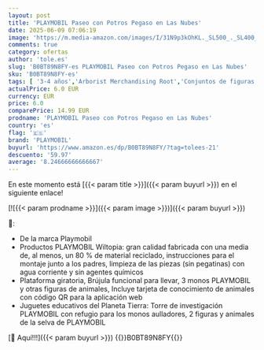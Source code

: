 ```yaml
---
layout: post
title: 'PLAYMOBIL Paseo con Potros Pegaso en Las Nubes'
date: 2025-06-09 07:06:19
image: 'https://m.media-amazon.com/images/I/31N9p3kOhKL._SL500_._SL400_.jpg'
comments: true
category: ofertas
author: 'tole.es'
slug: 'B0BT89N8FY-es PLAYMOBIL Paseo con Potros Pegaso en Las Nubes'
sku: 'B0BT89N8FY-es'
tags: [ '3-4 años','Arborist Merchandising Root','Conjuntos de figuras de juguete','Juguetes','Juguetes y juegos','Muñecos y figuras','Self Service','Special Features Stores','b6d17eda-2c26-45ed-a098-453a9f96e839_0','b6d17eda-2c26-45ed-a098-453a9f96e839_1801','playmobil','🇪🇸', ]
actualPrice: 6.0 EUR
currency: EUR
price: 6.0
comparePrice: 14.99 EUR
prodname: 'PLAYMOBIL Paseo con Potros Pegaso en Las Nubes'
country: 'es'
flag: '🇪🇸'
brand: 'PLAYMOBIL'
buyurl: 'https://www.amazon.es/dp/B0BT89N8FY/?tag=tolees-21'
descuento: '59.97'
average: '8.24666666666667'
---
```


En este momento está [{{< param title >}}]({{< param buyurl >}}) en el siguiente enlace!

[![{{< param prodname >}}]({{< param image >}})]({{< param buyurl >}})

🔎:

- De la marca Playmobil
- Productos PLAYMOBIL Wiltopia: gran calidad fabricada con una media de, al menos, un 80 % de material reciclado, instrucciones para el montaje junto a los padres, limpieza de las piezas (sin pegatinas) con agua corriente y sin agentes químicos
- Plataforma giratoria, Brújula funcional para llevar, 3 monos PLAYMOBIL y otras figuras de animales, Incluye tarjeta de conocimiento de animales con código QR para la aplicación web
- Juguetes educativos del Planeta Tierra: Torre de investigación PLAYMOBIL con refugio para los monos aulladores, 2 figuras y animales de la selva de PLAYMOBIL

[🛒 Aquí!!!]({{< param buyurl >}})
{{<world>}}B0BT89N8FY{{</world>}}
